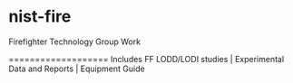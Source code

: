 # nist-fire
Firefighter Technology Group Work

===================
Includes FF LODD/LODI studies | Experimental Data and Reports | Equipment Guide
